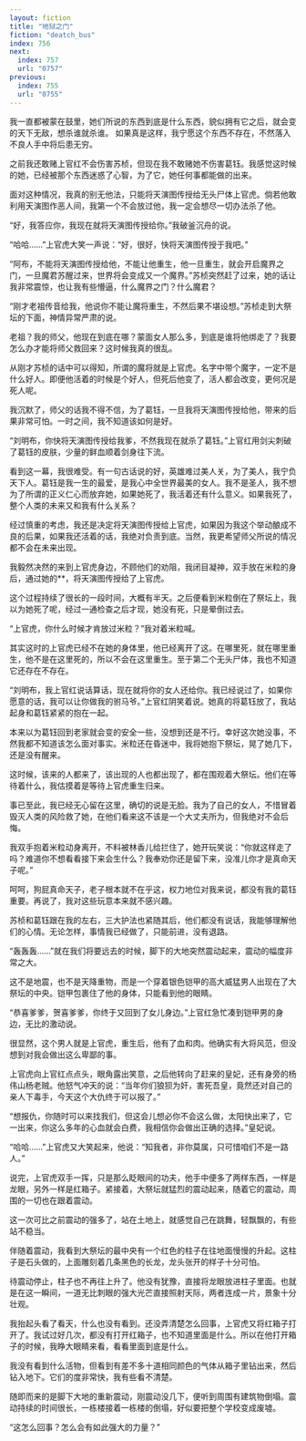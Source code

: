 ```yaml
---
layout: fiction
title: "地狱之门"
fiction: "deatch_bus"
index: 756
next:
  index: 757
  url: "0757"
previous:
  index: 755
  url: "0755"
---
```

我一直都被蒙在鼓里，她们所说的东西到底是什么东西，貌似拥有它之后，就会变的天下无敌，想杀谁就杀谁。  如果真是这样，我宁愿这个东西不存在，不然落入不良人手中将后患无穷。

之前我还敢赌上官红不会伤害苏桢，但现在我不敢赌她不伤害葛钰。我感觉这时候的她，已经被那个东西迷惑了心智，为了它，她任何事都能做的出来。

面对这种情况，我真的别无他法，只能将天演图传授给无头尸体上官虎。倘若他敢利用天演图作恶人间，我第一个不会放过他，我一定会想尽一切办法杀了他。

“好，我答应你，我现在就将天演图传授给你。”我破釜沉舟的说。

“哈哈……”上官虎大笑一声说：“好，很好，快将天演图传授于我吧。”

“阿布，不能将天演图传授给他，不能让他重生，他一旦重生，就会开启魔界之门，一旦魔君苏醒过来，世界将会变成又一个魔界。”苏桢突然赶了过来，她的话让我非常震惊，也让我有些懵逼，什么魔界之门？什么魔君？

“刚才老祖传音给我，他说你不能让魔将重生，不然后果不堪设想。”苏桢走到大祭坛的下面，神情异常严肃的说。

老祖？我的师父，他现在到底在哪？蒙面女人那么多，到底是谁将他绑走了？我要怎么办才能将师父救回来？这时候我真的很乱。

从刚才苏桢的话中可以得知，所谓的魔将就是上官虎。名字中带个魔字，一定不是什么好人。即便他活着的时候是个好人，但死后他变了，活人都会改变，更何况是死人呢。

我沉默了，师父的话我不得不信，为了葛钰，一旦我将天演图传授给他，带来的后果非常可怕。一时之间，我不知道该如何是好。

“刘明布，你快将天演图传授给我爹，不然我现在就杀了葛钰。”上官红用剑尖刺破了葛钰的皮肤，少量的鲜血顺着剑身往下流。

看到这一幕，我很难受。有一句古话说的好，英雄难过美人关，为了美人，我宁负天下人。葛钰是我一生的最爱，是我心中全世界最美的女人。我不是圣人，我不想为了所谓的正义仁心而放弃她，如果她死了，我活着还有什么意义。如果我死了，整个人类的未来又和我有什么关系？

经过慎重的考虑，我还是决定将天演图传授给上官虎，如果因为我这个举动酿成不良的后果，如果我还活着的话，我绝对负责到底。当然，我更希望师父所说的情况都不会在未来出现。

我毅然决然的来到上官虎身边，不顾他们的劝阻，我闭目凝神，双手放在米粒的身后，通过她的**，将天演图传授给了上官虎。

这个过程持续了很长的一段时间，大概有半天。之后便看到米粒倒在了祭坛上，我以为她死了呢，经过一通检查之后才现，她没有死，只是晕倒过去。

“上官虎，你什么时候才肯放过米粒？”我对着米粒喊。

其实这时的上官虎已经不在她的身体里，他已经离开了这。在哪里死，就在哪里重生，他不是在这里死的，所以不会在这里重生。至于第二个无头尸体，我也不知道它还存在不存在。

“刘明布，我上官红说话算话，现在就将你的女人还给你。我已经说过了，如果你愿意的话，我可以让你做我的驸马爷。”上官红阴笑着说。她真的将葛钰放了，我站起身和葛钰紧紧的抱在一起。

本来以为葛钰回到老家就会变的安全一些，没想到还是不行。幸好这次她没事，不然我都不知道该怎么面对事实。米粒还在昏迷中，我将她抱下祭坛，晃了她几下，还是没有醒来。

这时候，该来的人都来了，该出现的人也都出现了，都在围观着大祭坛。他们在等待着什么，我估摸着是等待上官虎重生归来。

事已至此，我已经无心留在这里，确切的说是无脸。我为了自己的女人，不惜冒着毁灭人类的风险救了她，在他们看来这不该是一个大丈夫所为，但我绝对不会后悔。

我双手抱着米粒动身离开，不料被林香儿给拦住了，她开玩笑说：“你就这样走了吗？难道你不想看看接下来会生什么？我奉劝你还是留下来，没准儿你才是真命天子呢。”

呵呵，狗屁真命天子，老子根本就不在乎这，权力地位对我来说，都没有我的葛钰重要。再说了，我对这些玩意本来就不感兴趣。

苏桢和葛钰跟在我的左右，三大护法也紧随其后，他们都没有说话，我能够理解他们的心情。无论怎样，事情我已经做了，只能前进，没有退路。

“轰轰轰……”就在我们将要远去的时候，脚下的大地突然震动起来，震动的幅度非常之大。

这不是地震，也不是天降重物，而是一个穿着银色铠甲的高大威猛男人出现在了大祭坛的中央。铠甲包裹住了他的身体，只能看到他的眼睛。

“恭喜爹爹，贺喜爹爹，你终于又回到了女儿身边。”上官红急忙凑到铠甲男的身边，无比的激动说。

很显然，这个男人就是上官虎，重生后，他有了血和肉。他确实有大将风范，但没想到对我会做出这么卑鄙的事。

上官虎向上官红点点头，眼角露出笑意，之后他转向了赶来的皇妃，还有身旁的杨伟山杨老贼。他怒气冲天的说：“当年你们狼狈为奸，害死吾皇，竟然还对自己的亲人下毒手，今天这个大仇终于可以报了。”

“想报仇，你随时可以来找我们，但这会儿想必你不会这么做，太阳快出来了，它一出来，你这么多年的心血就会白费，我相信你会做出正确的选择。”皇妃说。

“哈哈……”上官虎又大笑起来，他说：“知我者，非你莫属，只可惜咱们不是一路人。”

说完，上官虎双手一挥，只是那么眨眼间的功夫，他手中便多了两样东西，一样是龙眼，另外一样是红箱子。紧接着，大祭坛就猛烈的震动起来，随着它的震动，周围的一切也在跟着震动。

这一次可比之前震动的强多了，站在土地上，就感觉自己在跳舞，轻飘飘的，有些站不稳当。

伴随着震动，我看到大祭坛的最中央有一个红色的柱子在往地面慢慢的升起。这柱子是石头做的，上面雕刻着几条黑色的长龙，龙头张开的样子十分可怕。

待震动停止，柱子也不再往上升了。他没有犹豫，直接将龙眼放进柱子里面。也就是在这一瞬间，一道无比刺眼的强大光芒直接照射天际，两者连成一片，景象十分壮观。

我抬起头看了看天，什么也没有看到。还没弄清楚怎么回事，上官虎又将红箱子打开了。我试过好几次，都没有打开红箱子，也不知道里面是什么。所以在他打开箱子的时候，我睁大眼睛来看，看看里面到底是什么。

我没有看到什么活物，但看到有差不多十道相同颜色的气体从箱子里钻出来，然后钻入地下。它们的度非常快，我有些看不清楚。

随即而来的是脚下大地的重新震动，刚震动没几下，便听到周围有建筑物倒塌。震动持续的时间很长，一栋楼接着一栋楼的倒塌，好似要把整个学校变成废墟。

“这怎么回事？怎么会有如此强大的力量？”